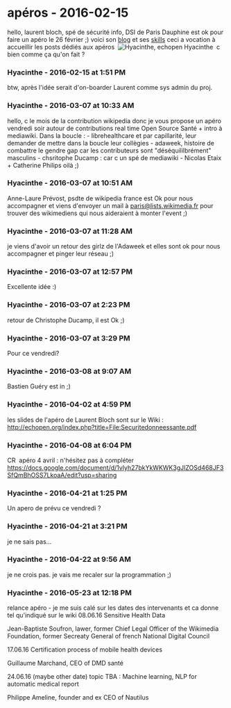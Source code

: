 # apéros  - 2016-02-15

hello,   laurent bloch, spé de sécurité info, DSI de Paris Dauphine est ok pour faire un apéro le 26 février ;) voici son [blog](http://www.laurentbloch.org/MySpip3/) et ses [skills](https://www.linkedin.com/in/laurentbloch1)   ceci a vocation à accueillir les posts dédiés aux apéros  ![Hyacinthe, echopen](./../../zz_assets/images/avatars/791737.png) Hyacinthe  c bien comme ça qu'on fait ?

### **Hyacinthe** - 2016-02-15 at 1:51 PM

btw, après l'idée serait d'on-boarder Laurent comme sys admin du proj.

### **Hyacinthe** - 2016-03-07 at 10:33 AM

hello,   c le mois de la contribution wikipedia donc je vous propose un apéro vendredi soir autour de contributions real time Open Source Santé + intro à mediawiki.   Dans la boucle :   \- librehealthcare et par capillarité, leur demander de mettre dans la boucle leur collègies  \- adaweek, histoire de combattre le gendre gap car les contributeurs sont "déséquililbrément" masculins  \- chsritophe Ducamp : car c un spé de mediawiki  \- Nicolas Etaix + Catherine Philips   oilà ;)

### **Hyacinthe** - 2016-03-07 at 10:51 AM

Anne-Laure Prévost, psdte de wikipedia france est Ok pour nous accompagner et viens d'envoyer un mail à [paris@lists.wikimedia.fr](mailto:paris@lists.wikimedia.fr) pour trouver des wikimediens qui nous aideraient à monter l'event ;)

### **Hyacinthe** - 2016-03-07 at 11:28 AM

je viens d'avoir un retour des girlz de l'Adaweek et elles sont ok pour nous accompagner et pinger leur réseau ;)

### **Hyacinthe** - 2016-03-07 at 12:57 PM

Excellente idée :)

### **Hyacinthe** - 2016-03-07 at 2:23 PM

retour de Christophe Ducamp, il est Ok ;)

### **Hyacinthe** - 2016-03-07 at 3:29 PM

Pour ce vendredi?

### **Hyacinthe** - 2016-03-08 at 9:07 AM

Bastien Guéry est in ;)

### **Hyacinthe** - 2016-04-02 at 4:59 PM

les slides de l'apéro de Laurent Bloch sont sur le Wiki : <http://echopen.org/index.php?title=File:Securitedonneessante.pdf>

### **Hyacinthe** - 2016-04-08 at 6:04 PM

CR  apéro 4 avril : n'hésitez pas à compléter  <https://docs.google.com/document/d/1vlyh27bkYkWKWK3gJIZOSd468JF3SfQmBhOSS7LkoaA/edit?usp=sharing>

### **Hyacinthe** - 2016-04-21 at 1:25 PM

Un apero de prévu ce vendredi ?

### **Hyacinthe** - 2016-04-21 at 3:21 PM

je ne sais pas...

### **Hyacinthe** - 2016-04-22 at 9:56 AM

je ne crois pas. je vais me recaler sur la programmation ;)

### **Hyacinthe** - 2016-05-23 at 12:18 PM

relance apéro - je me suis calé sur les dates des intervenants et ca donne tel qu'indiqué sur le wiki     08.06.16 Sensitive Health Data   

Jean-Baptiste Soufron, lawer, former Chief Legal Officer of the Wikimedia Foundation, former Secreaty General of french National Digital Council   

  17.06.16 Certification process of mobile health devices   

Guillaume Marchand, CEO of DMD santé   

  24.06.16 (maybe other date) topic TBA : Machine learning, NLP for automatic medical report   

Philippe Ameline, founder and ex CEO of Nautilus

